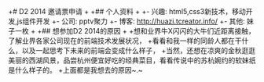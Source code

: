 +# D2 2014 邀请票申请
+
+## 个人资料
+
+- 兴趣: html5,css3新技术，移动开发,js组件开发
+- 公司: pptv聚力
+- 博客: http://huazi.tcreator.info/
+- 其他: 妹子一枚
+
+## 想参加D2 2014的原因
+
+想和业界牛X闪闪的大牛们近距离接触，了解业界各家公司现在的前端技术发展状况，
+看看和我一样的同龄人都在干什么，以及一起思考下未来的前端会变成什么样子，
+当然，还想在凉爽的金秋逛逛美丽的西湖风景，品尝杭州便宜好吃的经典菜目，看看传说中的苏杭婉约的软妹纸是什么样子的。
+上面都是我想去的原因~.~
